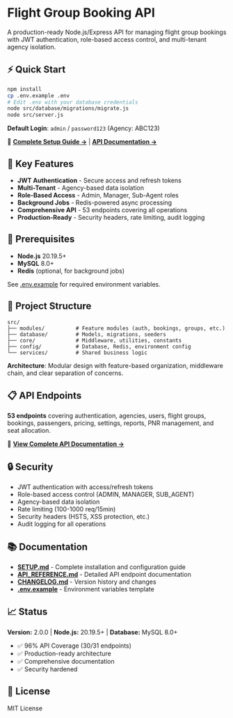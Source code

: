 # Flight Group Booking API

A production-ready Node.js/Express API for managing flight group bookings with JWT authentication, role-based access control, and multi-tenant agency isolation.

## ⚡ Quick Start

```bash
npm install
cp .env.example .env
# Edit .env with your database credentials
node src/database/migrations/migrate.js
node src/server.js
```

**Default Login**: `admin` / `password123` (Agency: ABC123)

📖 **[Complete Setup Guide →](SETUP.md)** | **[API Documentation →](API_REFERENCE.md)**

## 🚀 Key Features

- **JWT Authentication** - Secure access and refresh tokens
- **Multi-Tenant** - Agency-based data isolation
- **Role-Based Access** - Admin, Manager, Sub-Agent roles
- **Background Jobs** - Redis-powered async processing
- **Comprehensive API** - 53 endpoints covering all operations
- **Production-Ready** - Security headers, rate limiting, audit logging

## 🔧 Prerequisites

- **Node.js** 20.19.5+
- **MySQL** 8.0+
- **Redis** (optional, for background jobs)

See [.env.example](.env.example) for required environment variables.

## 📁 Project Structure

```
src/
├── modules/          # Feature modules (auth, bookings, groups, etc.)
├── database/         # Models, migrations, seeders
├── core/             # Middleware, utilities, constants
├── config/           # Database, Redis, environment config
└── services/         # Shared business logic
```

**Architecture**: Modular design with feature-based organization, middleware chain, and clear separation of concerns.

## 📋 API Endpoints

**53 endpoints** covering authentication, agencies, users, flight groups, bookings, passengers, pricing, settings, reports, PNR management, and seat allocation.

📖 **[View Complete API Documentation →](API_REFERENCE.md)**




## 🔒 Security

- JWT authentication with access/refresh tokens
- Role-based access control (ADMIN, MANAGER, SUB_AGENT)
- Agency-based data isolation
- Rate limiting (100-1000 req/15min)
- Security headers (HSTS, XSS protection, etc.)
- Audit logging for all operations







## 📚 Documentation

- **[SETUP.md](SETUP.md)** - Complete installation and configuration guide
- **[API_REFERENCE.md](API_REFERENCE.md)** - Detailed API endpoint documentation
- **[CHANGELOG.md](CHANGELOG.md)** - Version history and changes
- **[.env.example](.env.example)** - Environment variables template

## 📈 Status

**Version:** 2.0.0 | **Node.js:** 20.19.5+ | **Database:** MySQL 8.0+

- ✅ 96% API Coverage (30/31 endpoints)
- ✅ Production-ready architecture
- ✅ Comprehensive documentation
- ✅ Security hardened

## 📄 License

MIT License
